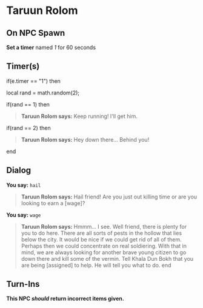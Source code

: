 # Taruun Rolom


## On NPC Spawn

**Set a timer** named *1* for 60 seconds


## Timer(s)

if(e.timer == "1") then


local rand = math.random(2);


if(rand == 1) then



>**Taruun Rolom says:** Keep running! I'll get him.



if(rand == 2) then



>**Taruun Rolom says:** Hey down there... Behind you!

end



## Dialog

**You say:** `hail`



>**Taruun Rolom says:** Hail friend! Are you just out killing time or are you looking to earn a [wage]?

**You say:** `wage`



>**Taruun Rolom says:** Hmmm... I see. Well friend, there is plenty for you to do here. There are all sorts of pests in the hollow that lies below the city. It would be nice if we could get rid of all of them. Perhaps then we could concentrate on real soldiering. With that in mind, we are always looking for another brave young citizen to go down there and kill some of the vermin. Tell Khala Dun Bokh that you are being [assigned] to help. He will tell you what to do.
end



## Turn-Ins



**This NPC *should* return incorrect items given.**





